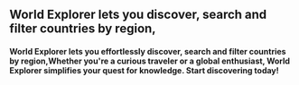 ## World Explorer lets you discover, search and filter countries by region,

#### World Explorer lets you effortlessly discover, search and filter countries by region,Whether you're a curious traveler or a global enthusiast, World Explorer simplifies your quest for knowledge. Start discovering today!

